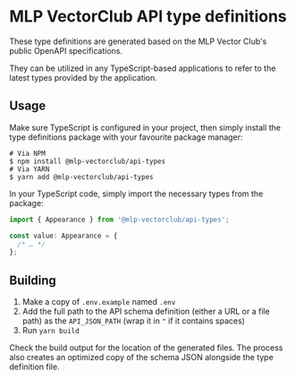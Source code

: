 # MLP VectorClub API type definitions

These type definitions are generated based on the MLP Vector Club's public OpenAPI specifications.

They can be utilized in any TypeScript-based applications to refer to the latest types provided by the application.

## Usage

Make sure TypeScript is configured in your project, then simply install the type definitions package with your favourite package manager:

```shell
# Via NPM
$ npm install @mlp-vectorclub/api-types
# Via YARN
$ yarn add @mlp-vectorclub/api-types
```

In your TypeScript code, simply import the necessary types from the package:

```ts
import { Appearance } from '@mlp-vectorclub/api-types';

const value: Appearance = {
  /* … */
};
```

## Building

1. Make a copy of `.env.example` named `.env`
2. Add the full path to the API schema definition (either a URL or a file path) as the `API_JSON_PATH` (wrap it in `"` if it contains spaces)
3. Run `yarn build`

Check the build output for the location of the generated files. The process also creates an optimized copy of the schema JSON alongside the type definition file.
